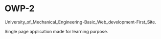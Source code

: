 # OWP-2
University_of_Mechanical_Engineering-Basic_Web_development-First_Site.

Single page application made for learning purpose.
